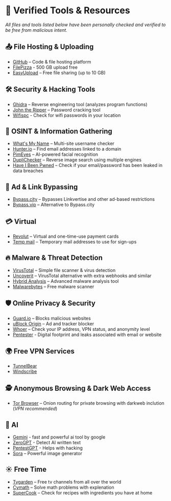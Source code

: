 # 🔹 Verified Tools & Resources  
*All files and tools listed below have been personally checked and verified to be free from malicious intent.*  

## 📤 File Hosting & Uploading  
- [GitHub](https://github.com) – Code & file hosting platform
- [FilePizza](https://file.pizza) - 500 GB upload free
- [EasyUpload](https://easyupload.io) – Free file sharing (up to 10 GB)

## 🛠 Security & Hacking Tools  
- [Ghidra](https://github.com/NationalSecurityAgency/ghidra/releases) – Reverse engineering tool (analyzes program functions)  
- [John the Ripper](https://www.openwall.com/john/) – Password cracking tool
- [Wifispc](https://wifispc.com/#near-me) - Check for wifi passwords in your location

## 🔎 OSINT & Information Gathering  
- [What's My Name](https://whatsmyname.app/) – Multi-site username checker  
- [Hunter.io](https://hunter.io/search/?product_tour_id=389437) – Find email addresses linked to a domain  
- [PimEyes](https://pimeyes.com/en) – AI-powered facial recognition  
- [DupliChecker](https://www.duplichecker.com/reverse-image-search.php) – Reverse image search using multiple engines  
- [Have I Been Pwned](https://haveibeenpwned.com/) – Check if your email/password has been leaked in data breaches  

## 🚀 Ad & Link Bypassing  
- [Bypass.city](https://bypass.city) – Bypasses Linkvertise and other ad-based restrictions  
- [Bypass.vip](https://bypass.vip) – Alternative to Bypass.city  

## 💳 Virtual
- [Revolut](https://www.revolut.com) – Virtual and one-time-use payment cards 
- [Temp mail](https://temp-mail.org) – Temporary mail addresses to use for sign-ups

## 🔥 Malware & Threat Detection  
- [VirusTotal](https://www.virustotal.com/gui/home/upload) – Simple file scanner & virus detection
- [Uncoverit](https://www.uncoverit.org) – VirusTotal alternative with extra webhooks and similar
- [Hybrid Analysis](https://www.hybrid-analysis.com) – Advanced malware analysis tool
- [Malwarebytes](https://www.malwarebytes.com) – Free malware scanner  

## 🛡 Online Privacy & Security  
- [Guard.io](https://guard.io/lp) – Blocks malicious websites  
- [uBlock Origin](https://chromewebstore.google.com/detail/ublock-origin/cjpalhdlnbpafiamejdnhcphjbkeiagm) – Ad and tracker blocker
- [Whoer](https://whoer.net) – Check your IP address, VPN status, and anonymity level
- [Pentester](https://pentester.com) - Digital footprint and leaks associated with email or website

## 🌍 Free VPN Services  
- [TunnelBear](https://www.tunnelbear.com/download)  
- [Windscribe](https://windscribe.com/install/desktop/windows)  

## 🕵️ Anonymous Browsing & Dark Web Access  
- [Tor Browser](https://www.torproject.org) – Onion routing for private browsing with darkweb inclution (*VPN recommended*)  

## 🤖 AI 
- [Gemini](https://gemini.google.com/app) - fast and powerful ai tool by google
- [ZeroGPT](https://www.zerogpt.com) - Detect AI written text
- [PentestGPT](https://pentestgpt.ai) - Helps with hacking
- [Sora](https://sora.com) – Powerful image generator

## ☀️ Free Time
- [Tvgarden](https://tv.garden) – Free tv channels from all over the world
- [Cymath](https://www.cymath.com) – Solve math problems with explenation 
- [SuperCook](https://www.supercook.com) – Check for recipes with ingredients you have at home
